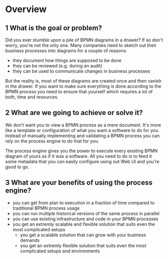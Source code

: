 # Overview

## 1 What is the goal or problem?

Did you ever stumble upon a pile of BPMN diagrams in a drawer? If so don't worry, you're not the only one. Many companies need to sketch out their business processes into diagrams for a couple of reasons:

* they document how things are supposed to be done
* they can be reviewed (e.g. during an audit)
* they can be used to communicate changes in business processes

But the reality is, most of these diagrams are created once and then vanish in the drawer. If you want to make sure everything is done according to the BPMN process you need to ensure that yourself which requires a lot of both, time and resources.

## 2 What are we going to achieve or solve it?

We don't want you to view a BPMN process as a mere document. It's more like a template or configuration of what you want a software to do for you. Instead of manually implementing and validating a BPMN process you can rely on the process engine to do that for you.

The process engine gives you the power to execute every existing BPMN diagram of yours as if it was a software. All you need to do is to feed it some metadata that you can easily configure using out Web UI and you're good to go.

## 3 What are your benefits of using the process engine?

* you can get from plan to execution in a fraction of time compared to traditional BPMN process usage
* you can run multiple historical versions of the same process in parallel
* you can use existing infrastructure and code in your BPMN processes
* you get an extremly scalable and flexible solution that suits even the most complicated setups
  * you get a scalable solution that can grow with your business demands
  * you get an extremly flexible solution that suits even the most complicated setups and environments
